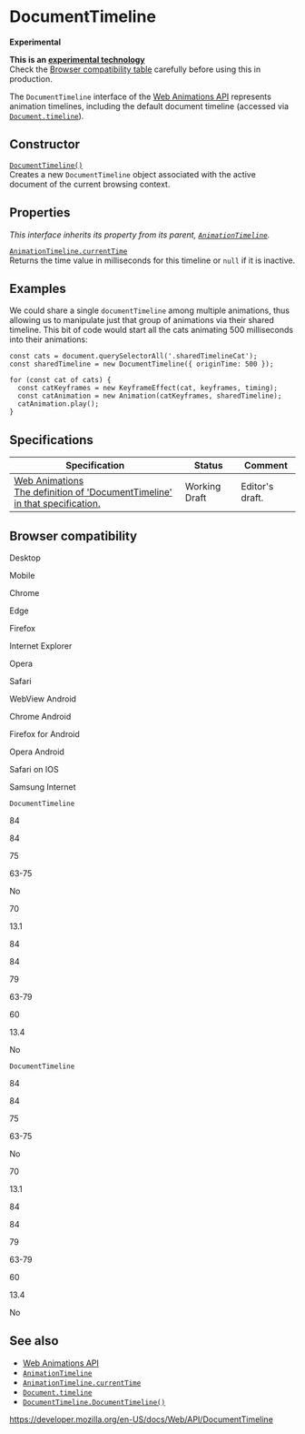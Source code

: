 # DocumentTimeline

**Experimental**

**This is an [experimental technology](https://developer.mozilla.org/en-US/docs/MDN/Guidelines/Conventions_definitions#experimental)**  
Check the [Browser compatibility table](#browser_compatibility) carefully before using this in production.

The `DocumentTimeline` interface of the [Web Animations API](web_animations_api) represents animation timelines, including the default document timeline (accessed via [`Document.timeline`](document/timeline)).

## Constructor

[`DocumentTimeline()`](documenttimeline/documenttimeline)  
Creates a new `DocumentTimeline` object associated with the active document of the current browsing context.

## Properties

_This interface inherits its property from its parent, [`AnimationTimeline`](animationtimeline)._

[`AnimationTimeline.currentTime`](animationtimeline/currenttime)  
Returns the time value in milliseconds for this timeline or `null` if it is inactive.

## Examples

We could share a single `documentTimeline` among multiple animations, thus allowing us to manipulate just that group of animations via their shared timeline. This bit of code would start all the cats animating 500 milliseconds into their animations:

    const cats = document.querySelectorAll('.sharedTimelineCat');
    const sharedTimeline = new DocumentTimeline({ originTime: 500 });

    for (const cat of cats) {
      const catKeyframes = new KeyframeEffect(cat, keyframes, timing);
      const catAnimation = new Animation(catKeyframes, sharedTimeline);
      catAnimation.play();
    }

## Specifications

<table><thead><tr class="header"><th>Specification</th><th>Status</th><th>Comment</th></tr></thead><tbody><tr class="odd"><td><a href="https://drafts.csswg.org/web-animations-1/#the-documenttimeline-interface">Web Animations<br />
<span class="small">The definition of 'DocumentTimeline' in that specification.</span></a></td><td><span class="spec-wd">Working Draft</span></td><td>Editor's draft.</td></tr></tbody></table>

## Browser compatibility

Desktop

Mobile

Chrome

Edge

Firefox

Internet Explorer

Opera

Safari

WebView Android

Chrome Android

Firefox for Android

Opera Android

Safari on IOS

Samsung Internet

`DocumentTimeline`

84

84

75

63-75

No

70

13.1

84

84

79

63-79

60

13.4

No

`DocumentTimeline`

84

84

75

63-75

No

70

13.1

84

84

79

63-79

60

13.4

No

## See also

- [Web Animations API](web_animations_api)
- [`AnimationTimeline`](animationtimeline)
- [`AnimationTimeline.currentTime`](animationtimeline/currenttime)
- [`Document.timeline`](document/timeline)
- [`DocumentTimeline.DocumentTimeline()`](documenttimeline/documenttimeline)

<a href="https://developer.mozilla.org/en-US/docs/Web/API/DocumentTimeline" class="_attribution-link">https://developer.mozilla.org/en-US/docs/Web/API/DocumentTimeline</a>
